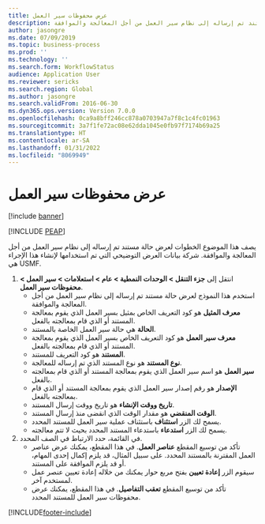 ```yaml
---
title: عرض محفوظات سير العمل
description: يصف هذا الموضوع الخطوات لعرض حالة مستند تم إرساله إلى نظام سير العمل من أجل المعالجة والموافقة.
author: jasongre
ms.date: 07/09/2019
ms.topic: business-process
ms.prod: ''
ms.technology: ''
ms.search.form: WorkflowStatus
audience: Application User
ms.reviewer: sericks
ms.search.region: Global
ms.author: jasongre
ms.search.validFrom: 2016-06-30
ms.dyn365.ops.version: Version 7.0.0
ms.openlocfilehash: 0ca9a8bff246cc878a0703947a7f8c1c4fc01963
ms.sourcegitcommit: 3a7f1fe72ac08e62dda1045e0fb97f7174b69a25
ms.translationtype: HT
ms.contentlocale: ar-SA
ms.lasthandoff: 01/31/2022
ms.locfileid: "8069949"
---
```

# <a name="view-workflow-history"></a>عرض محفوظات سير العمل

[!include [banner](../../includes/banner.md)]


[!INCLUDE [PEAP](../../../../includes/peap-1.md)]

يصف هذا الموضوع الخطوات لعرض حالة مستند تم إرساله إلى نظام سير العمل من أجل المعالجة والموافقة. شركة بيانات العرض التوضيحي التي تم استخدامها لإنشاء هذا الإجراء هي USMF.

1. انتقل إلى **جزء التنقل > الوحدات النمطية > عام > استعلامات > سير العمل > محفوظات سير العمل**.
    - استخدم هذا النموذج لعرض حالة مستند تم إرساله إلى نظام سير العمل من أجل المعالجة والموافقة.  
    - **معرف المثيل** هو كود التعريف الخاص بمثيل بسير العمل الذي يقوم بمعالجة المستند أو الذي قام بمعالجته بالفعل.  
    - **الحالة** هي حالة سير العمل الخاصة بالمستند.  
    - **معرف سير العمل** هو كود التعريف الخاص بسير العمل الذي يقوم بمعالجة المستند أو الذي قام بمعالجته بالفعل.  
    - **المستند** هو كود التعريف للمستند.  
    - **نوع المستند** هو نوع المستند الذي تم إرساله للمعالجة.  
    - **سير العمل** هو اسم سير العمل الذي يقوم بمعالجة المستند أو الذي قام بمعالجته بالفعل.  
    - **الإصدار** هو رقم إصدار سير العمل الذي يقوم بمعالجة المستند أو الذي قام بمعالجته بالفعل.  
    - **تاريخ ووقت الإنشاء** هو تاريخ ووقت إرسال المستند.  
    - **الوقت المنقضي** هو مقدار الوقت الذي انقضى منذ إرسال المستند.  
    - يسمح لك الزر **استئناف** باستئناف عملية سير العمل للمستند المحدد.  
    - يسمح لك الزر **استدعاء** باستدعاء المستند المحدد بحيث لا تتم معالجته.   
2. في القائمة، حدد الارتباط في الصف المحدد.
    - تأكد من توسيع المقطع **عناصر العمل**. في هذا المقطع، يمكنك عرض عناصر العمل المقترنة بالمستند المحدد. على سبيل المثال، قد يلزم إكمال إحدى المهام، أو قد يلزم الموافقة على المستند.  
    - سيقوم الزر **إعادة تعيين** بفتح مربع حوار يمكنك من خلاله إعادة تعيين عنصر عمل لمستخدم آخر.  
    - تأكد من توسيع المقطع **تعقب التفاصيل**. في هذا المقطع، يمكنك عرض محفوظات سير العمل للمستند المحدد.  



[!INCLUDE[footer-include](../../../../includes/footer-banner.md)]